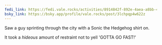 ```yaml
---
fedi_link: https://fedi.vale.rocks/activities/8914842f-892e-4aea-a8bb-46bea9b7760c
bsky_link: https://bsky.app/profile/vale.rocks/post/3lchpqp4w622z
---
```


Saw a guy sprinting through the city with a Sonic the Hedgehog shirt on.

It took a _hideous_ amount of restraint not to yell 'GOTTA GO FAST!'
